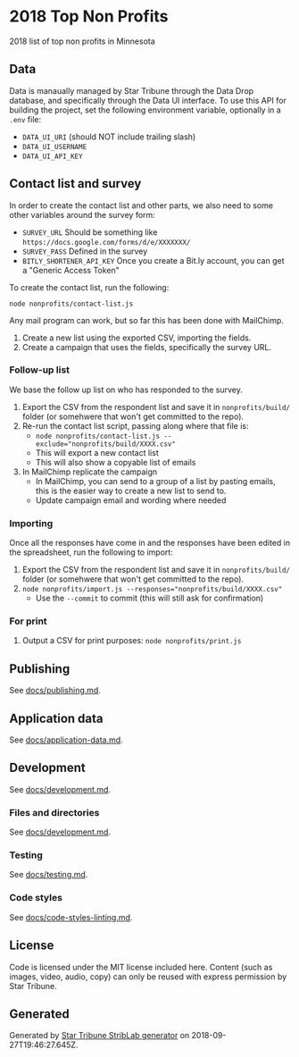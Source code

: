 # 2018 Top Non Profits

2018 list of top non profits in Minnesota

## Data

Data is manaually managed by Star Tribune through the Data Drop database, and specifically through the Data UI interface. To use this API for building the project, set the following environment variable, optionally in a `.env` file:

- `DATA_UI_URI` (should NOT include trailing slash)
- `DATA_UI_USERNAME`
- `DATA_UI_API_KEY`

## Contact list and survey

In order to create the contact list and other parts, we also need to some other variables around the survey form:

- `SURVEY_URL` Should be something like `https://docs.google.com/forms/d/e/XXXXXXX/`
- `SURVEY_PASS` Defined in the survey
- `BITLY_SHORTENER_API_KEY` Once you create a Bit.ly account, you can get a "Generic Access Token"

To create the contact list, run the following:

```
node nonprofits/contact-list.js
```

Any mail program can work, but so far this has been done with MailChimp.

1. Create a new list using the exported CSV, importing the fields.
1. Create a campaign that uses the fields, specifically the survey URL.

### Follow-up list

We base the follow up list on who has responded to the survey.

1. Export the CSV from the respondent list and save it in `nonprofits/build/` folder (or somehwere that won't get committed to the repo).
1. Re-run the contact list script, passing along where that file is:
   - `node nonprofits/contact-list.js --exclude="nonprofits/build/XXXX.csv"`
   - This will export a new contact list
   - This will also show a copyable list of emails
1. In MailChimp replicate the campaign
   - In MailChimp, you can send to a group of a list by pasting emails, this is the easier way to create a new list to send to.
   - Update campaign email and wording where needed

### Importing

Once all the responses have come in and the responses have been edited in the spreadsheet, run the following to import:

1. Export the CSV from the respondent list and save it in `nonprofits/build/` folder (or somehwere that won't get committed to the repo).
1. `node nonprofits/import.js --responses="nonprofits/build/XXXX.csv"`
   - Use the `--commit` to commit (this will still ask for confirmation)

### For print

1. Output a CSV for print purposes: `node nonprofits/print.js`

## Publishing

See [docs/publishing.md](./docs/publishing.md).

## Application data

See [docs/application-data.md](./docs/application-data.md).

## Development

See [docs/development.md](./docs/development.md).

### Files and directories

See [docs/development.md](./docs/files-directories.md).

### Testing

See [docs/testing.md](./docs/testing.md).

### Code styles

See [docs/code-styles-linting.md](./docs/code-styles-linting.md).

## License

Code is licensed under the MIT license included here. Content (such as images, video, audio, copy) can only be reused with express permission by Star Tribune.

## Generated

Generated by [Star Tribune StribLab generator](https://github.com/striblab/generator-striblab) on 2018-09-27T19:46:27.645Z.
